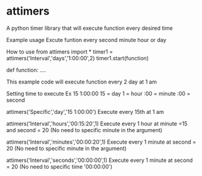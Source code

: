 # attimers
A python timer library that will execute function every desired time

Example usage
Excute funtion every second minute hour or day

How to use
from attimers import *
timer1 = attimers('Interval','days','1:00:00',2)
timer1.start(function)

def function:
  ....
  
This example code will execute function every 2 day at 1 am

Setting time to execute
Ex 15 1:00:00
15 = day
1 = hour
:00 = minute
:00 = second

attimers('Specific','day','15 1:00:00')
Execute every 15th at 1 am

attimers('Interval','hours','00:15:20',1)
Execute every 1 hour at minute =15 and second = 20
(No need to specific minute in the argument)

attimers('Interval','minutes','00:00:20',1)
Execute every 1 minute at second = 20
(No need to specific minute in the argument)

attimers('Interval','seconds','00:00:00',1)
Execute every 1 minute at second = 20
(No need to specific time '00:00:00')
